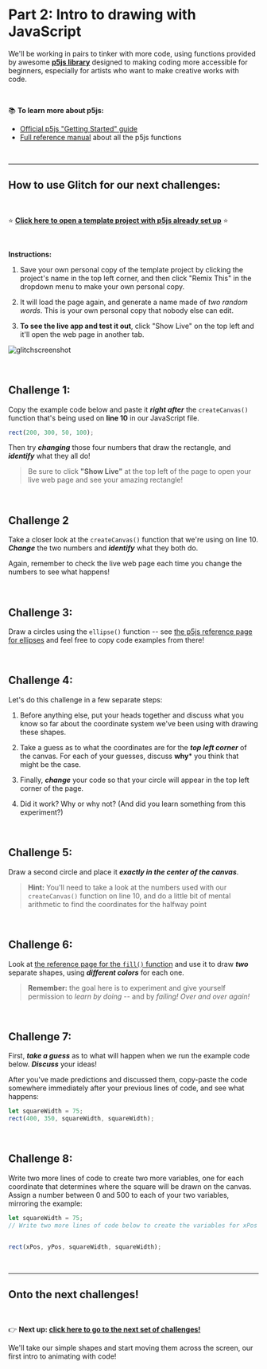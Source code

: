 # Part 2: Intro to drawing with JavaScript 

We'll be working in pairs to tinker with more code, using functions provided by awesome [**p5js library**](https://p5js.org/) designed to making coding more accessible for beginners, especially for artists who want to make creative works with code.

<br/>

:books: **To learn more about p5js:**

  - [Official p5js "Getting Started" guide](https://p5js.org/get-started/)
  - [Full reference manual](https://p5js.org/reference/) about all the p5js functions

<br/>

<hr/>

## How to use Glitch for our next challenges:

<br/>

:star: [**Click here to open a template project with p5js already set up**](https://glitch.com/edit/#!/canvas-challenges) :star:

<br/>

**Instructions:**

  1. Save your own personal copy of the template project by clicking the project's name in the top left corner, and then click "Remix This" in the dropdown menu to make your own personal copy.
  
  2. It will load the page again, and generate a name made of *two random words*. This is your own personal copy that nobody else can edit.
  
  3. **To see the live app and test it out**, click "Show Live" on the top left and it'll open the web page in another tab.

![glitchscreenshot](https://user-images.githubusercontent.com/1555022/40146036-e95ba9ec-5918-11e8-9533-094d6f8d858e.png)

<br/>

## Challenge 1:

Copy the example code below and paste it ***right after*** the `createCanvas()` function that's being used on **line 10** in our JavaScript file.

```javascript
rect(200, 300, 50, 100);
```

Then try ***changing*** those four numbers that draw the rectangle, and ***identify*** what they all do!

  > Be sure to click **"Show Live"** at the top left of the page to open your live web page and see your amazing rectangle!

<br/>

## Challenge 2

Take a closer look at the `createCanvas()` function that we're using on line 10. ***Change*** the two numbers and ***identify*** what they both do.

Again, remember to check the live web page each time you change the numbers to see what happens!


<br/>

## Challenge 3:

Draw a circles using the `ellipse()` function -- see [the p5js reference page for ellipses](https://p5js.org/reference/#/p5/ellipse) and feel free to copy code examples from there!

<br/>

## Challenge 4:

Let's do this challenge in a few separate steps:

  1. Before anything else, put your heads together and discuss what you know so far about the coordinate system we've been using with drawing these shapes.
  
  2. Take a guess as to what the coordinates are for the ***top left corner*** of the canvas. For each of your guesses, discuss **why*** you think that might be the case.
  
  3. Finally, ***change*** your code so that your circle will appear in the top left corner of the page.
  
  4. Did it work? Why or why not? (And did you learn something from this experiment?)

<br/>

## Challenge 5:

Draw a second circle and place it ***exactly in the center of the canvas***.

  > **Hint:** You'll need to take a look at the numbers used with our `createCanvas()` function on line 10, and do a little bit of mental arithmetic to find the coordinates for the halfway point

<br/>

## Challenge 6:

Look at [the reference page for the `fill()` function](https://p5js.org/reference/#/p5/fill) and use it to draw ***two*** separate shapes, using ***different colors*** for each one.

  > **Remember:** the goal here is to experiment and give yourself permission to *learn by doing* -- and by *failing!* *Over and over again!*

<br/>

## Challenge 7:

First, ***take a guess*** as to what will happen when we run the example code below. ***Discuss*** your ideas!

After you've made predictions and discussed them, copy-paste the code somewhere immediately after your previous lines of code, and see what happens:

```javascript
let squareWidth = 75;
rect(400, 350, squareWidth, squareWidth);
```

<br/>

## Challenge 8:

Write two more lines of code to create two more variables, one for each coordinate that determines where the square will be drawn on the canvas. Assign a number between 0 and 500 to each of your two variables, mirroring the example:

```javascript
let squareWidth = 75;
// Write two more lines of code below to create the variables for xPos and yPos


rect(xPos, yPos, squareWidth, squareWidth);
```


<br/>
<hr/>

## Onto the next challenges!

<br/>

:point_right: **Next up: [click here to go to the next set of challenges!](https://github.com/LearnTeachCode/js-intro-drawing/blob/master/3-animation.md)**

We'll take our simple shapes and start moving them across the screen, our first intro to animating with code!
